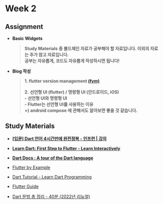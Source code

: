 # Week 2
## Assignment
- **Basic Widgets**
    > **Study Materials 중 볼드체인 자료가 공부해야 할 자료입니다. 이외의 자료는 추가 참고 자료입니다. <br> 공부는 자유롭게, 코드도 자유롭게 작성하시면 됩니다!** 

- **Blog 작성**
    
    > **1. flutter version management [(fvm)](https://fvm.app/)** <br>
    <br> **2.** **선언형 UI (flutter) / 명령형 UI (안드로이드, iOS)** <br>
         **- 선언형 UI와 명령형 UI <br>
         - Flutter는 선언형 UI를 사용하는 이유 <br>
         +) android compose 에 관해서도 알아보면 좋을 것 같습니다.**
    > 

## Study Materials
- [**[입문] Dart 언어 4시간만에 완전정복 - 인프런 | 강의**](https://www.inflearn.com/course/dart-%EC%96%B8%EC%96%B4-%EC%9E%85%EB%AC%B8)

- [**Learn Dart: First Step to Flutter - Learn Interactively**](https://www.educative.io/courses/learn-dart-first-step-to-flutter)

- [**Dart Docs : A tour of the Dart language**](https://dart.dev/guides/language/language-tour#generics)

- [Flutter by Example](https://flutterbyexample.com/)

- [Dart Tutorial - Learn Dart Programming](https://dart-tutorial.com/)

- [Flutter Guide](https://flutterguide.com/)

- [Dart 문법 총 정리 - 40분 (2022년 리뉴얼)](https://youtu.be/qUaou0HcpL4)
